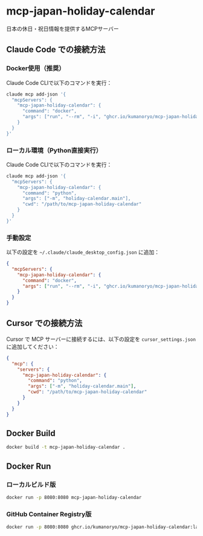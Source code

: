 # mcp-japan-holiday-calendar

日本の休日・祝日情報を提供するMCPサーバー

## Claude Code での接続方法

### Docker使用（推奨）
Claude Code CLIで以下のコマンドを実行：

```bash
claude mcp add-json '{
  "mcpServers": {
    "mcp-japan-holiday-calendar": {
      "command": "docker",
      "args": ["run", "--rm", "-i", "ghcr.io/kumanoryo/mcp-japan-holiday-calendar:latest"]
    }
  }
}'
```

### ローカル環境（Python直接実行）
Claude Code CLIで以下のコマンドを実行：

```bash
claude mcp add-json '{
  "mcpServers": {
    "mcp-japan-holiday-calendar": {
      "command": "python",
      "args": ["-m", "holiday-calendar.main"],
      "cwd": "/path/to/mcp-japan-holiday-calendar"
    }
  }
}'
```

### 手動設定
以下の設定を `~/.claude/claude_desktop_config.json` に追加：

```json
{
  "mcpServers": {
    "mcp-japan-holiday-calendar": {
      "command": "docker",
      "args": ["run", "--rm", "-i", "ghcr.io/kumanoryo/mcp-japan-holiday-calendar:latest"]
    }
  }
}
```

## Cursor での接続方法

Cursor で MCP サーバーに接続するには、以下の設定を `cursor_settings.json` に追加してください：

```json
{
  "mcp": {
    "servers": {
      "mcp-japan-holiday-calendar": {
        "command": "python",
        "args": ["-m", "holiday-calendar.main"],
        "cwd": "/path/to/mcp-japan-holiday-calendar"
      }
    }
  }
}
```

## Docker Build

```bash
docker build -t mcp-japan-holiday-calendar .
```

## Docker Run

### ローカルビルド版
```bash
docker run -p 8080:8080 mcp-japan-holiday-calendar
```

### GitHub Container Registry版
```bash
docker run -p 8080:8080 ghcr.io/kumanoryo/mcp-japan-holiday-calendar:latest
```

